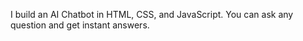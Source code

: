 I  build an AI Chatbot in HTML, CSS, and JavaScript. You can ask any question and get instant answers.
